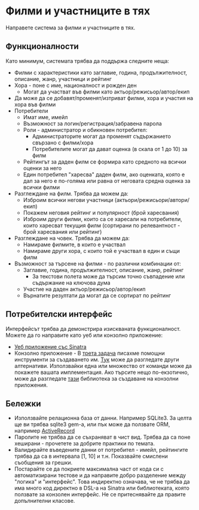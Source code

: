 # Филми и участниците в тях

Направете система за филми и участниците в тях.

## Функционалности

Като минимум, системата трябва да поддържа следните неща:

- Филми с характеристики като заглавие, година, продължителност, описание, жанр, участници и рейтинг
- Хора - поне с име, националност и рожден ден
  - Могат да участват във филми като актьор/режисьор/автор/екип
- Да може да се добавят/променят/изтриват филми, хора и участия на хора във филми
- Потребители
  - Имат име, имейл
  - Възможност за логин/регистрация/забравена парола
  - Роли - администратор и обикновен потребител:
    - Администраторите могат да променят съдържанието свързано с филми/хора
    - Потребителите могат да дават оценкa (в скала от 1 до 10) за филм
  - Рейтингът за даден филм се формира като средното на всички оценки за него
  - Един потребител "харесва" даден филм, ако оценката, която е дал за него
    е по-голяма или равна от неговата средна оценка за всички филми
- Разглеждане на филм. Трябва да можем да:
  - Изброим всички негови участници (актьори/режисьори/автори/екип)
  - Покажем неговия рейтинг и популярност (брой харесвания)
  - Изброим други филми, които са се харесали на потребители, които харесват текущия филм
    (сортирани по релевантност - брой харесвания или рейтинг)
- Разглеждане на човек. Трябва да можем да:
  - Намираме филмите, в които е участвал
  - Намираме други хора, с които той е участвал в един и същи филм
- Възможност за търсене на филми - по различни комбинации от:
  - Заглавие, година, продължителност, описание, жанр, рейтинг
    - За текстови полета може да търсим точно съвпадение или съдържание на ключова дума
  - Участие на даден актьор/режисьор/автор/екип
  - Върнатите резултати да могат да се сортират по рейтинг

## Потребителски интерфейс
  Интерфейсът трябвa да демонстрира изискваната функционалнoст. Можете да го направите като уеб или конзолно приложение:
  - [Уеб приложение със Sinatra](https://github.com/fmi/ruby-course-guides/blob/master/web-with-sinatra-basics.md)
  - Конзолно приложение - В [трета задача](http://fmi.ruby.bg/tasks/3) писахме помощни инструменти за създаването им.
  [Тук](https://www.sitepoint.com/ruby-command-line-interface-gems/) може да разгледате други алтернативи.
  Използвайки една или множество от команди може да покажете вашата имплементация. Ако търсите нещо по-екзотично, може
  да разгледате [тази](https://github.com/gavinlaking/vedeu) библиотека за създаване на конзолни приложения.

## Бележки
- Използвайте релационна база от данни. Например SQLite3. За целта ще ви трябва
  sqlite3 gem-а, или пък може да ползвате ORM, например
  [ActiveRecord](http://guides.rubyonrails.org/active_record_basics.HTML)
- Паролите не трябва да се съхраняват в чист вид. Трябва да са поне хеширани - прочетете за добрите
  практики по темата.
- Валидирайте въведените данни от потребител - имейл, рейтингите трябва да са в интервала [1, 10] и т.н.
  Показвайте смислени съобщения за грешки.
- Постарайте се да покриете максимална част от кода си с автоматизирани тестове и да направите добро разделение
  между "логика" и "интерфейс". Това индиректно означава, че не трябва да има много код директно в DSL-а на
  Sinatra или библиотеката, която ползвате за конзолен интерфейс. Не се притеснявайте да правите допълнителни
  класове.
